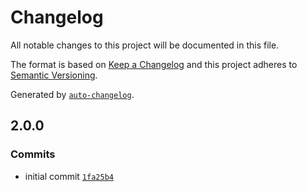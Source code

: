 # Changelog

All notable changes to this project will be documented in this file.

The format is based on [Keep a Changelog](https://keepachangelog.com/en/1.0.0/)
and this project adheres to [Semantic Versioning](https://semver.org/spec/v2.0.0.html).

Generated by [`auto-changelog`](https://github.com/CookPete/auto-changelog).

## 2.0.0

### Commits

- initial commit [`1fa25b4`](https://github.com/UtahGooner/safety-rep-history/commit/1fa25b4b42855113e7de51cc476d56cb22869db8)
